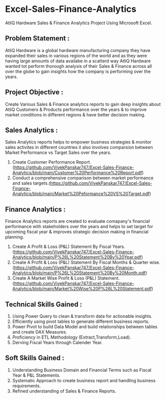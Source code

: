 # Excel-Sales-Finance-Analytics
AtliQ Hardware Sales & Finance Analytics Project Using Microsoft Excel.
## Problem Statement :
AtliQ Hardware is a  global hardware manufacturing company they have expanded their sales in various regions of the world and as they were having large amounts of data availabe in a scatterd way  AtliQ Hardware wanted tot perform thorough analysis of their Sales & Finance across all over the globe to gain insights how the company is performing over the years.
## Project Objective :
Create Various Sales & Finance analytics reports to gain deep insights about AtliQ Customers & Products performance over the years & to improve market conditions in different regions & have better decision making. 
## Sales Analytics :
Sales Analytics reports helps to empower business strategies & monitor sales activites in different countries it also involves comparsion between Market Performance  vs Target Sales over the years.
1) Create Customer Performance Report.(https://github.com/VivekPanskar747/Excel-Sales-Finance-Analytics/blob/main/Customer%20Performance%20Report.pdf)
2) Conduct a comprehensive comparison between market performance and sales targets.(https://github.com/VivekPanskar747/Excel-Sales-Finance-Analytics/blob/main/Market%20Peformance%20VS%20Target.pdf)
## Finance Analytics :
Finance Analytics reports are created to evaluate comapany's financial performance with stakeholders  over the years and helps to set target for upcoming fiscal year & improves strategic decision making in financial planning.
1) Create A Profit & Loss (P&L) Statement By Fiscal Years.(https://github.com/VivekPanskar747/Excel-Sales-Finance-Analytics/blob/main/P%26L%20Statement%20By%20Year.pdf)
2) Create A Profit & Loss (P&L) Statement By Fiscal Months & Quarter wise.(https://github.com/VivekPanskar747/Excel-Sales-Finance-Analytics/blob/main/P%26L%20Statement%20By%20Month.pdf)
3) Create A Market Wise Profit & Loss (P&L) Statement.(https://github.com/VivekPanskar747/Excel-Sales-Finance-Analytics/blob/main/Market%20Wise%20P%26L%20Statement.pdf)
## Technical Skills Gained :
1) Using Power Query to clean & transform data for actionable insights.
2) Efficiently using pivot tables to generate different business reports.
3) Power Pivot to build Data Model and build relationships between tables and create DAX Measures.
4) Proficiency in ETL Methodology (Extract,Transform,Load).
5) Derving Fiscal Years through Calender Year.
## Soft Skills Gained :
1) Understanding Business Domain and Financial Terms such as Fiscal Year & P&L Statements.
2) Systematic  Approach to create business report and handling business requirements.
3) Refined understanding of Sales & Finance Reports.
